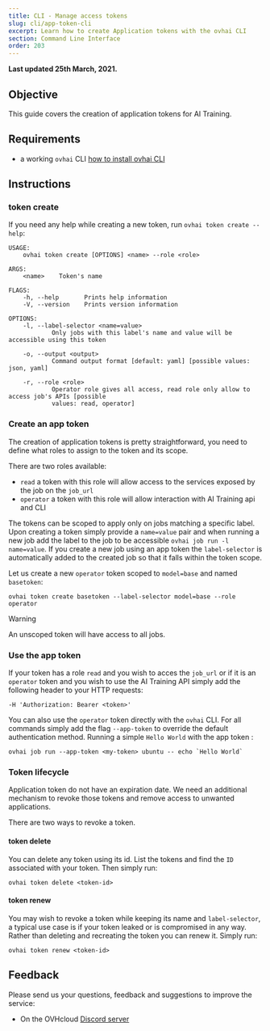 ```yaml
---
title: CLI - Manage access tokens
slug: cli/app-token-cli
excerpt: Learn how to create Application tokens with the ovhai CLI
section: Command Line Interface
order: 203
---
```


**Last updated 25th March, 2021.**

## Objective

This guide covers the creation of application tokens for AI Training.

## Requirements

-   a working `ovhai` CLI [how to install ovhai CLI](https://docs.ovh.com/asia/en/publiccloud/ai/cli/install-client)

## Instructions

### token create

If you need any help while creating a new token, run `ovhai token create --help`:

``` {.console}
USAGE:
    ovhai token create [OPTIONS] <name> --role <role>

ARGS:
    <name>    Token's name

FLAGS:
    -h, --help       Prints help information
    -V, --version    Prints version information

OPTIONS:
    -l, --label-selector <name=value>
            Only jobs with this label's name and value will be accessible using this token

    -o, --output <output>
            Command output format [default: yaml] [possible values: json, yaml]

    -r, --role <role>
            Operator role gives all access, read role only allow to access job's APIs [possible
            values: read, operator]
```

### Create an app token

The creation of application tokens is pretty straightforward, you need to define what roles to assign to the token and its scope.

There are two roles available:
- `read` a token with this role will allow access to the services exposed by the job on the `job_url`
- `operator` a token with this role will allow interaction with AI Training api and CLI

The tokens can be scoped to apply only on jobs matching a specific label.
Upon creating a token simply provide a `name=value` pair and when running a new job add the label to the job to be accessible `ovhai job run -l name=value`.
If you create a new job using an app token the `label-selector` is automatically added to the created job so that it falls within the token scope.

Let us create a new `operator` token scoped to `model=base` and named `basetoken`:

``` {.console}
ovhai token create basetoken --label-selector model=base --role operator
```

> [!warning]
> An unscoped token will have access to all jobs.

### Use the app token

If your token has a role `read` and you wish to acces the `job_url` or if it is an `operator` token and you wish to use the AI Training API simply add the following header to your HTTP requests:

``` {.console}
-H 'Authorization: Bearer <token>'
```

You can also use the `operator` token directly with the `ovhai` CLI.
For all commands simply add the flag `--app-token` to override the default authentication method.
Running a simple `Hello World` with the app token :

``` {.console}
ovhai job run --app-token <my-token> ubuntu -- echo `Hello World`
```

### Token lifecycle

Application token do not have an expiration date.
We need an additional mechanism to revoke those tokens and remove access to unwanted applications.

There are two ways to revoke a token.

#### token delete

You can delete any token using its id. List the tokens and find the `ID` associated with your token.
Then simply run:

``` {.console}
ovhai token delete <token-id>
```

#### token renew

You may wish to revoke a token while keeping its name and `label-selector`, a typical use case is if your token leaked or is compromised in any way.
Rather than deleting and recreating the token you can renew it. Simply run:

``` {.console}
ovhai token renew <token-id>
```

## Feedback 

Please send us your questions, feedback and suggestions to improve the service:

- On the OVHcloud [Discord server](https://discord.com/invite/vXVurFfwe9) 
